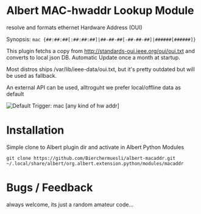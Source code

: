 # Albert MAC-hwaddr Lookup Module
resolve and formats ethernet Hardware Address (OUI)

Synopsis: `mac {##:##:##[:##:##:##]|##-##-##[-##-##-##]|######[######]}`

This plugin fetchs a copy from  http://standards-oui.ieee.org/oui/oui.txt and converts to local json DB. Automatic Update once a month at startup. 

Most distros ships /var/lib/ieee-data/oui.txt, but it's pretty outdated but will be used as fallback. 
  
An external API can be used, alltroguht we prefer local/offline data as default

  
![Default Trigger: `mac [any kind of hw addr]`](https://user-images.githubusercontent.com/13567009/119220474-0b9f4400-baeb-11eb-9e2c-49fca40330cb.gif)


# Installation

Simple clone to Albert plugin dir and activate in Albert Python Modules
```
git clone https://github.com/Bierchermuesli/albert-macaddr.git ~/.local/share/albert/org.albert.extension.python/modules/macaddr
```
# Bugs / Feedback
always welcome, its just a random amateur code...
